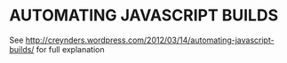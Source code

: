 # AUTOMATING JAVASCRIPT BUILDS

See http://creynders.wordpress.com/2012/03/14/automating-javascript-builds/ for full explanation

